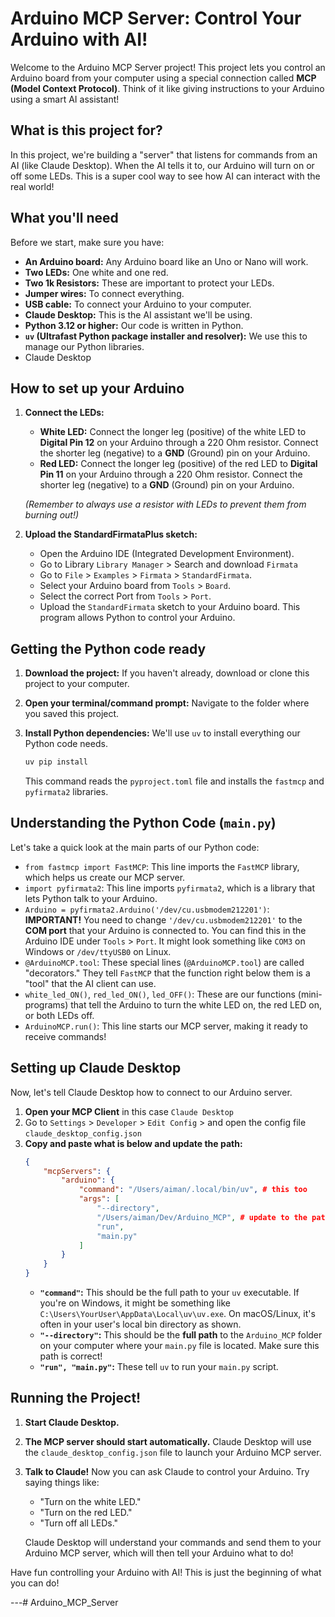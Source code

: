 # Arduino MCP Server: Control Your Arduino with AI!

Welcome to the Arduino MCP Server project! This project lets you control an Arduino board from your computer using a special connection called **MCP (Model Context Protocol)**. Think of it like giving instructions to your Arduino using a smart AI assistant!

## What is this project for?

In this project, we're building a "server" that listens for commands from an AI (like Claude Desktop). When the AI tells it to, our Arduino will turn on or off some LEDs. This is a super cool way to see how AI can interact with the real world!

## What you'll need

Before we start, make sure you have:

* **An Arduino board:** Any Arduino board like an Uno or Nano will work.
* **Two LEDs:** One white and one red.
* **Two 1k Resistors:** These are important to protect your LEDs.
* **Jumper wires:** To connect everything.
* **USB cable:** To connect your Arduino to your computer.
* **Claude Desktop:** This is the AI assistant we'll be using.
* **Python 3.12 or higher:** Our code is written in Python.
* **`uv` (Ultrafast Python package installer and resolver):** We use this to manage our Python libraries.
* Claude Desktop

## How to set up your Arduino

1.  **Connect the LEDs:**
    * **White LED:** Connect the longer leg (positive) of the white LED to **Digital Pin 12** on your Arduino through a 220 Ohm resistor. Connect the shorter leg (negative) to a **GND** (Ground) pin on your Arduino.
    * **Red LED:** Connect the longer leg (positive) of the red LED to **Digital Pin 11** on your Arduino through a 220 Ohm resistor. Connect the shorter leg (negative) to a **GND** (Ground) pin on your Arduino.

    *(Remember to always use a resistor with LEDs to prevent them from burning out!)*

2.  **Upload the StandardFirmataPlus sketch:**
    * Open the Arduino IDE (Integrated Development Environment).
    * Go to Library `Library Manager` > Search and download `Firmata` 
    * Go to `File` > `Examples` > `Firmata` > `StandardFirmata`.
    * Select your Arduino board from `Tools` > `Board`.
    * Select the correct Port from `Tools` > `Port`.
    * Upload the `StandardFirmata` sketch to your Arduino board. This program allows Python to control your Arduino.

## Getting the Python code ready

1.  **Download the project:** If you haven't already, download or clone this project to your computer.
2.  **Open your terminal/command prompt:** Navigate to the folder where you saved this project.
3.  **Install Python dependencies:** We'll use `uv` to install everything our Python code needs.


    ```bash
    uv pip install
    ```
    This command reads the `pyproject.toml` file and installs the `fastmcp` and `pyfirmata2` libraries.

## Understanding the Python Code (`main.py`)

Let's take a quick look at the main parts of our Python code:

* `from fastmcp import FastMCP`: This line imports the `FastMCP` library, which helps us create our MCP server.
* `import pyfirmata2`: This line imports `pyfirmata2`, which is a library that lets Python talk to your Arduino.
* `Arduino = pyfirmata2.Arduino('/dev/cu.usbmodem212201')`: **IMPORTANT!** You need to change `'/dev/cu.usbmodem212201'` to the **COM port** that your Arduino is connected to. You can find this in the Arduino IDE under `Tools` > `Port`. It might look something like `COM3` on Windows or `/dev/ttyUSB0` on Linux.
* `@ArduinoMCP.tool`: These special lines (`@ArduinoMCP.tool`) are called "decorators." They tell `FastMCP` that the function right below them is a "tool" that the AI client can use.
* `white_led_ON()`, `red_led_ON()`, `led_OFF()`: These are our functions (mini-programs) that tell the Arduino to turn the white LED on, the red LED on, or both LEDs off.
* `ArduinoMCP.run()`: This line starts our MCP server, making it ready to receive commands!

## Setting up Claude Desktop

Now, let's tell Claude Desktop how to connect to our Arduino server.

1.  **Open your MCP Client** in this case `Claude Desktop`
2.  Go to `Settings` > `Developer` > `Edit Config` > and open the config file `claude_desktop_config.json`
2.  **Copy and paste what is below and update the path:**
    ```json
    {
        "mcpServers": {
            "arduino": {
                "command": "/Users/aiman/.local/bin/uv", # this too
                "args": [
                    "--directory",
                    "/Users/aiman/Dev/Arduino_MCP", # update to the path 
                    "run",
                    "main.py"
                ]
            }
        }
    }
    ```
    * **`"command"`:** This should be the full path to your `uv` executable. If you're on Windows, it might be something like `C:\Users\YourUser\AppData\Local\uv\uv.exe`. On macOS/Linux, it's often in your user's local bin directory as shown.
    * **`"--directory"`:** This should be the **full path** to the `Arduino_MCP` folder on your computer where your `main.py` file is located. Make sure this path is correct!
    * **`"run", "main.py"`:** These tell `uv` to run your `main.py` script.

## Running the Project!

1.  **Start Claude Desktop.**
2.  **The MCP server should start automatically.** Claude Desktop will use the `claude_desktop_config.json` file to launch your Arduino MCP server. 
3.  **Talk to Claude!** Now you can ask Claude to control your Arduino. Try saying things like:
    * "Turn on the white LED."
    * "Turn on the red LED."
    * "Turn off all LEDs."

    Claude Desktop will understand your commands and send them to your Arduino MCP server, which will then tell your Arduino what to do!



Have fun controlling your Arduino with AI! This is just the beginning of what you can do!

---# Arduino_MCP_Server
